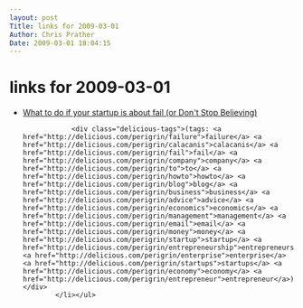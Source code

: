 ```yaml
---
layout: post
Title: links for 2009-03-01  
Author: Chris Prather
Date: 2009-03-01 18:04:15
---
```


# links for 2009-03-01
<ul class="delicious"><li>
                <div class="delicious-link"><a href="http://blog.ramamia.com/2009/02/startup-fail-stop-believing-jason-calacanis-post/">What to do if your startup is about fail (or Don&#039;t Stop Believing)</a></div>
                
                <div class="delicious-tags">(tags: <a href="http://delicious.com/perigrin/failure">failure</a> <a href="http://delicious.com/perigrin/calacanis">calacanis</a> <a href="http://delicious.com/perigrin/fail">fail</a> <a href="http://delicious.com/perigrin/company">company</a> <a href="http://delicious.com/perigrin/to">to</a> <a href="http://delicious.com/perigrin/howto">howto</a> <a href="http://delicious.com/perigrin/blog">blog</a> <a href="http://delicious.com/perigrin/business">business</a> <a href="http://delicious.com/perigrin/advice">advice</a> <a href="http://delicious.com/perigrin/economics">economics</a> <a href="http://delicious.com/perigrin/management">management</a> <a href="http://delicious.com/perigrin/email">email</a> <a href="http://delicious.com/perigrin/money">money</a> <a href="http://delicious.com/perigrin/startup">startup</a> <a href="http://delicious.com/perigrin/entrepreneurship">entrepreneurship</a> <a href="http://delicious.com/perigrin/enterprise">enterprise</a> <a href="http://delicious.com/perigrin/startups">startups</a> <a href="http://delicious.com/perigrin/economy">economy</a> <a href="http://delicious.com/perigrin/entrepreneur">entrepreneur</a>)</div>
            </li></ul>
